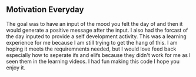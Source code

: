 ## Motivation Everyday
The goal was to have an input of the mood you felt the day of and then it would generate a positive message after the input. I also had the forcast of the day inputed to provide a self development activity. This was a learning experience for me because I am still trying to get the hang of this. I am hoping it meets the requiremnents needed, but I would love feed back especially how to seperate ifs and elifs because they didn't work for me as I seen them in the learning videos. I had fun making this code I hope you enjoy it.  
